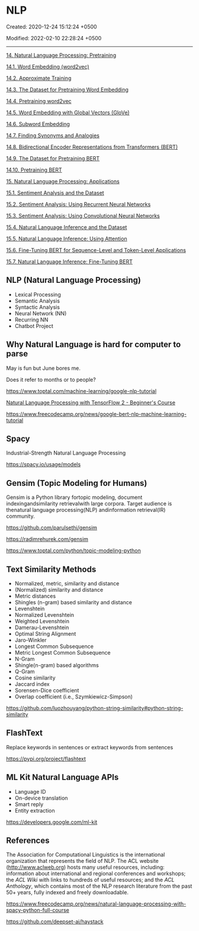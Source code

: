 # NLP

Created: 2020-12-24 15:12:24 +0500

Modified: 2022-02-10 22:28:24 +0500

---

[14. Natural Language Processing: Pretraining](https://d2l.ai/chapter_natural-language-processing-pretraining/index.html)

[14.1. Word Embedding (word2vec)](https://d2l.ai/chapter_natural-language-processing-pretraining/word2vec.html)

[14.2. Approximate Training](https://d2l.ai/chapter_natural-language-processing-pretraining/approx-training.html)

[14.3. The Dataset for Pretraining Word Embedding](https://d2l.ai/chapter_natural-language-processing-pretraining/word-embedding-dataset.html)

[14.4. Pretraining word2vec](https://d2l.ai/chapter_natural-language-processing-pretraining/word2vec-pretraining.html)

[14.5. Word Embedding with Global Vectors (GloVe)](https://d2l.ai/chapter_natural-language-processing-pretraining/glove.html)

[14.6. Subword Embedding](https://d2l.ai/chapter_natural-language-processing-pretraining/subword-embedding.html)

[14.7. Finding Synonyms and Analogies](https://d2l.ai/chapter_natural-language-processing-pretraining/similarity-analogy.html)

[14.8. Bidirectional Encoder Representations from Transformers (BERT)](https://d2l.ai/chapter_natural-language-processing-pretraining/bert.html)

[14.9. The Dataset for Pretraining BERT](https://d2l.ai/chapter_natural-language-processing-pretraining/bert-dataset.html)

[14.10. Pretraining BERT](https://d2l.ai/chapter_natural-language-processing-pretraining/bert-pretraining.html)

[15. Natural Language Processing: Applications](https://d2l.ai/chapter_natural-language-processing-applications/index.html)

[15.1. Sentiment Analysis and the Dataset](https://d2l.ai/chapter_natural-language-processing-applications/sentiment-analysis-and-dataset.html)

[15.2. Sentiment Analysis: Using Recurrent Neural Networks](https://d2l.ai/chapter_natural-language-processing-applications/sentiment-analysis-rnn.html)

[15.3. Sentiment Analysis: Using Convolutional Neural Networks](https://d2l.ai/chapter_natural-language-processing-applications/sentiment-analysis-cnn.html)

[15.4. Natural Language Inference and the Dataset](https://d2l.ai/chapter_natural-language-processing-applications/natural-language-inference-and-dataset.html)

[15.5. Natural Language Inference: Using Attention](https://d2l.ai/chapter_natural-language-processing-applications/natural-language-inference-attention.html)

[15.6. Fine-Tuning BERT for Sequence-Level and Token-Level Applications](https://d2l.ai/chapter_natural-language-processing-applications/finetuning-bert.html)

[15.7. Natural Language Inference: Fine-Tuning BERT](https://d2l.ai/chapter_natural-language-processing-applications/natural-language-inference-bert.html)

## NLP (Natural Language Processing)

- Lexical Processing
- Semantic Analysis
- Syntactic Analysis
- Neural Network (NN)
- Recurring NN
- Chatbot Project

## Why Natural Language is hard for computer to parse

May is fun but June bores me.

Does it refer to months or to people?

<https://www.toptal.com/machine-learning/google-nlp-tutorial>

[Natural Language Processing with TensorFlow 2 - Beginner's Course](https://www.youtube.com/watch?v=B2q5cRJvqI8)

<https://www.freecodecamp.org/news/google-bert-nlp-machine-learning-tutorial>

## Spacy

Industrial-Strength Natural Language Processing

<https://spacy.io/usage/models>

## Gensim (Topic Modeling for Humans)

Gensim is a Python library fortopic modeling, document indexingandsimilarity retrievalwith large corpora. Target audience is thenatural language processing(NLP) andinformation retrieval(IR) community.

<https://github.com/parulsethi/gensim>

<https://radimrehurek.com/gensim>

<https://www.toptal.com/python/topic-modeling-python>

## Text Similarity Methods

- Normalized, metric, similarity and distance
- (Normalized) similarity and distance
- Metric distances
- Shingles (n-gram) based similarity and distance
- Levenshtein
- Normalized Levenshtein
- Weighted Levenshtein
- Damerau-Levenshtein
- Optimal String Alignment
- Jaro-Winkler
- Longest Common Subsequence
- Metric Longest Common Subsequence
- N-Gram
- Shingle(n-gram) based algorithms
- Q-Gram
- Cosine similarity
- Jaccard index
- Sorensen-Dice coefficient
- Overlap coefficient (i.e., Szymkiewicz-Simpson)

<https://github.com/luozhouyang/python-string-similarity#python-string-similarity>

## FlashText

Replace keywords in sentences or extract keywords from sentences

<https://pypi.org/project/flashtext>

## ML Kit Natural Language APIs

- Language ID
- On-device translation
- Smart reply
- Entity extraction

<https://developers.google.com/ml-kit>

## References

The Association for Computational Linguistics is the international organization that represents the field of NLP. The ACL website (<http://www.aclweb.org>) hosts many useful resources, including: information about international and regional conferences and workshops; the *ACL Wiki* with links to hundreds of useful resources; and the *ACL Anthology*, which contains most of the NLP research literature from the past 50+ years, fully indexed and freely downloadable.

<https://www.freecodecamp.org/news/natural-language-processing-with-spacy-python-full-course>

<https://github.com/deepset-ai/haystack>

